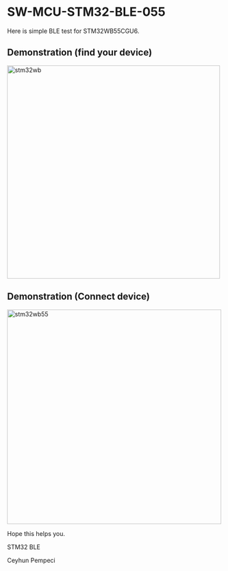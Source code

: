# SW-MCU-STM32-BLE-055

Here is simple BLE test for STM32WB55CGU6.

## Demonstration (find your device)

<img width="497" alt="stm32wb" src="https://github.com/user-attachments/assets/bb1cf41f-cca3-441a-8173-dcab4334e8c0" />

## Demonstration (Connect device)

<img width="500" alt="stm32wb55" src="https://github.com/user-attachments/assets/8a1677a5-1e2a-4d73-8919-274fa7eb774b" />


Hope this helps you.

STM32 BLE

Ceyhun Pempeci

